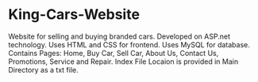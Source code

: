 # King-Cars-Website
Website for selling and buying branded cars.
Developed on ASP.net technology.
Uses HTML and CSS for frontend.
Uses MySQL for database.
Contains Pages:
  Home, Buy Car, Sell Car, About Us, Contact Us, Promotions, Service and Repair.
Index File Locaion is provided in Main Directory as a txt file.
  

